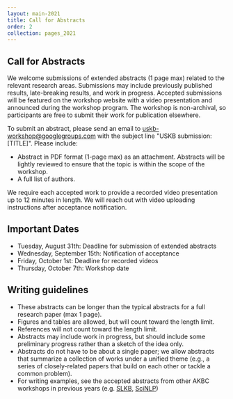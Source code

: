 ```yaml
---
layout: main-2021
title: Call for Abstracts
order: 2
collection: pages_2021
---
```


## Call for Abstracts


We welcome submissions of extended abstracts (1 page max) related to the relevant research areas. Submissions may include previously published results, late-breaking results, and work in progress. Accepted submissions will be featured on the workshop website with a video presentation and announced during the workshop program. The workshop is non-archival, so participants are free to submit their work for publication elsewhere.


To submit an abstract, please send an email to [uskb-workshop@googlegroups.com](mailto:uskb-workshop@googlegroups.com) with the subject line "USKB submission: [TITLE]". Please include:

- Abstract in PDF format (1-page max) as an attachment. Abstracts will be lightly reviewed to ensure that the topic is within the scope of the workshop.
- A full list of authors.

We require each accepted work to provide a recorded video presentation up to 12 minutes in length. We will reach out with video uploading instructions after acceptance notification.


## Important Dates


- Tuesday, August 31th:       Deadline for submission of extended abstracts
- Wednesday, September 15th:  Notification of acceptance
- Friday, October 1st:        Deadline for recorded videos
- Thursday, October 7th:  Workshop date


## Writing guidelines

- These abstracts can be longer than the typical abstracts for a full research paper (max 1 page).
- Figures and tables are allowed, but will count toward the length limit.
- References will not count toward the length limit.
- Abstracts may include work in progress, but should include some preliminary progress rather than a sketch of the idea only.
- Abstracts do not have to be about a single paper; we allow abstracts that summarize a collection of works under a unified theme (e.g., a series of closely-related papers that build on each other or tackle a common problem). 
- For writing examples, see the accepted abstracts from other AKBC workshops in previous years (e.g. [SLKB](https://sites.google.com/view/akbc-sci/home#h.p_gSgV1fypJAMf), [SciNLP](https://scinlp.org/#poster-sessions))

